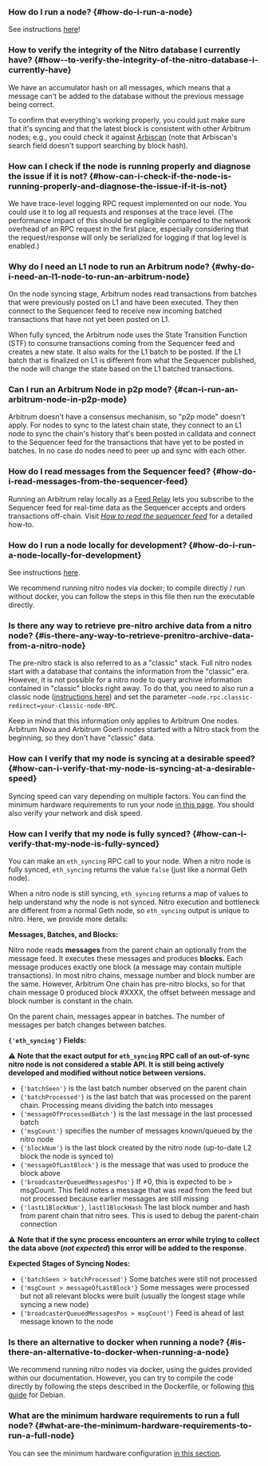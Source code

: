 ### How do I run a node? {#how-do-i-run-a-node}
<p>See instructions <a href="https://developer.arbitrum.io/node-running/running-a-node">here</a>! </p>

<p></p>



### How  to verify the integrity of the Nitro database I currently have? {#how--to-verify-the-integrity-of-the-nitro-database-i-currently-have}
<p>We have an accumulator hash on all messages, which means that a message can't be added to the database without the previous message being correct. </p>

<p>To confirm that everything's working properly, you could just make sure that it's syncing and that the latest block is consistent with other Arbitrum nodes; e.g., you could check it against <a href="https://arbiscan.io">Arbiscan</a>  (note that Arbiscan's search field doesn't support searching by block hash).</p>

<p></p>



### How can I check if the node is running properly and diagnose the issue if it is not? {#how-can-i-check-if-the-node-is-running-properly-and-diagnose-the-issue-if-it-is-not}
<p>We have trace-level logging RPC request implemented on our node. You could use it to log all requests and responses at the trace level. (The performance impact of this should be negligible compared to the network overhead of an RPC request in the first place, especially considering that the request/response will only be serialized for logging if that log level is enabled.)</p>

<p></p>



### Why do I need an L1 node to run an Arbitrum node? {#why-do-i-need-an-l1-node-to-run-an-arbitrum-node}
<p>On the node syncing stage, Arbitrum nodes read transactions from batches that were previously posted on L1 and have been executed. They then connect to the Sequencer feed to receive new incoming batched transactions that have not yet been posted on L1.</p>

<p>When fully synced, the Arbitrum node uses the State Transition Function (STF) to consume transactions coming from the Sequencer feed and creates a new state. It also waits for the L1 batch to be posted. If the L1 batch that is finalized on L1 is different from what the Sequencer published, the node will change the state based on the L1 batched transactions.</p>

<p></p>



### Can I run an Arbitrum Node in p2p mode? {#can-i-run-an-arbitrum-node-in-p2p-mode}
<p>Arbitrum doesn't have a consensus mechanism, so "p2p mode" doesn't apply. For nodes to sync to the latest chain state, they connect to an L1 node to sync the chain's history that's been posted in calldata and connect to the Sequencer feed for the transactions that have yet to be posted in batches. In no case do nodes need to peer up and sync with each other.</p>



### How do I read messages from the Sequencer feed? {#how-do-i-read-messages-from-the-sequencer-feed}
<p>Running an Arbitrum relay locally as a <a href="https://developer.offchainlabs.com/node-running/running-a-node#feed-relay">Feed Relay</a> lets you subscribe to the Sequencer feed for real-time data as the Sequencer accepts and orders transactions off-chain. Visit <a href='/node-running/how-tos/read-sequencer-feed'><em>How to read the sequencer feed</em></a> for a detailed how-to.</p>



### How do I run a node locally for development? {#how-do-i-run-a-node-locally-for-development}
<p>See instructions <a href="https://developer.arbitrum.io/node-running/how-tos/local-dev-node">here</a>.</p>

<p>We recommend running nitro nodes via docker; to compile directly / run without docker, you can follow the steps in this file then run the executable directly.</p>

<p></p>

<p></p>

<p></p>



### **Is there any way to retrieve pre-nitro archive data from a nitro node?** {#is-there-any-way-to-retrieve-prenitro-archive-data-from-a-nitro-node}
<p>The pre-nitro stack is also referred to as a "classic" stack. Full nitro nodes start with a database that contains the information from the "classic" era. However, it is not possible for a nitro node to query archive information contained in "classic" blocks right away. To do that, you need to also run a classic node (<a href="https://developer.arbitrum.io/node-running/how-tos/running-a-classic-node">instructions here</a>) and set the parameter <code>—node.rpc.classic-redirect=your-classic-node-RPC</code>.</p>

<p>Keep in mind that this information only applies to Arbitrum One nodes. Arbitrum Nova and Arbitrum Goerli nodes started with a Nitro stack from the beginning, so they don't have "classic" data.</p>

<p></p>



### How can I verify that my node is syncing at a desirable speed? {#how-can-i-verify-that-my-node-is-syncing-at-a-desirable-speed}
<p>Syncing speed can vary depending on multiple factors. You can find the minimum hardware requirements to run your node <a href="https://developer.arbitrum.io/node-running/running-a-node#minimum-hardware-configuration">in this page</a>. You should also verify your network and disk speed.</p>

<p></p>



### How can I verify that my node is fully synced? {#how-can-i-verify-that-my-node-is-fully-synced}
<p>You can make an <code>eth_syncing</code> RPC call to your node. When a nitro node is fully synced, <code>eth_syncing</code> returns the value <code>false</code> (just like a normal Geth node).</p>

<p>When a nitro node is still syncing, <code>eth_syncing</code> returns a map of values to help understand why the node is not synced. Nitro execution and bottleneck are different from a normal Geth node, so <code>eth_syncing</code> output is unique to nitro. Here, we provide more details:</p>

<p></p>

<p><strong>Messages, Batches, and Blocks:</strong></p>

<p>Nitro node reads <strong>messages </strong>from the parent chain an optionally from the message feed. It executes these messages and produces <strong>blocks.</strong> Each message produces exactly one block (a message may contain multiple transactions). In most nitro chains, message number and block number are the same. However, Arbitrum One chain has pre-nitro blocks, so for that chain message 0 produced block #XXXX, the offset between message and block number is constant in the chain.</p>

<p>On the parent chain, messages appear in batches. The number of messages per batch changes between batches.</p>

<p></p>

<p><strong><code>{'eth_syncing'}</code></strong><strong> Fields:</strong></p>

<p></p>

<p>⚠️ <strong>Note that the exact output for </strong><strong><code>eth_syncing</code></strong><strong> RPC call of an out-of-sync nitro node is not considered a stable API. It is still being actively developed and modified  without notice between versions.</strong></p>

<p></p>

<ul><li><code>{'batchSeen'}</code> is the  last batch number observed on the parent chain</li>
<li><code>{'batchProcessed'}</code> is the last batch that was processed on the parent chain. Processing means dividing the batch into messages</li>
<li><code>{'messageOfProcessedBatch'}</code> is the last message in the last processed batch</li>
<li><code>{'msgCount'}</code> specifies the number of messages known/queued by the nitro node</li>
<li><code>{'blockNum'}</code>  is the  last block created by the nitro node (up-to-date L2 block the node is synced to)</li>
<li><code>{'messageOfLastBlock'}</code> is the message that was used to produce the block above</li>
<li><code>{'broadcasterQueuedMessagesPos'}</code>  If ≠0, this is expected to be > msgCount. This field notes a message that was read from the feed but not processed because earlier messages are still missing</li>
<li><code>{'lastL1BlockNum'}</code>, <code>lastl1BlockHash</code> The last block number and hash from parent chain that nitro sees. This is used to debug the parent-chain connection<br />
</li>
</ul>
<p>⚠️ <strong>Note that if the sync process encounters an error while trying to collect the data above (</strong><em><strong>not expected</strong></em><strong>) this error will be added to the response.</strong></p>

<p></p>

<p><strong>Expected Stages of Syncing Nodes:</strong></p>

<ul><li><code>{'batchSeen > batchProcessed'}</code> Some batches were still not processed</li>
<li><code>{'msgCount > messageOfLastBlock'}</code> Some messages were processed but not all relevant blocks were built (usually the longest stage while syncing a new node)</li>
<li><code>{'broadcasterQueuedMessagesPos > msgCount'}</code> Feed is ahead of last message known to the node  </li></ul>



### **Is there an alternative to docker when running a node?** {#is-there-an-alternative-to-docker-when-running-a-node}
<p>We recommend running nitro nodes via docker, using the guides provided within our documentation. However, you can try to compile the code directly by following the steps described in the Dockerfile, or following <a href="https://developer.arbitrum.io/node-running/how-tos/build-nitro-locally">this guide</a> for Debian. </p>

<p></p>



### **What are the minimum hardware requirements to run a full node?** {#what-are-the-minimum-hardware-requirements-to-run-a-full-node}
<p>You can see the minimum hardware configuration <a href="https://developer.arbitrum.io/node-running/running-a-node#minimum-hardware-configuration">in this section</a>.</p>

<p></p>



